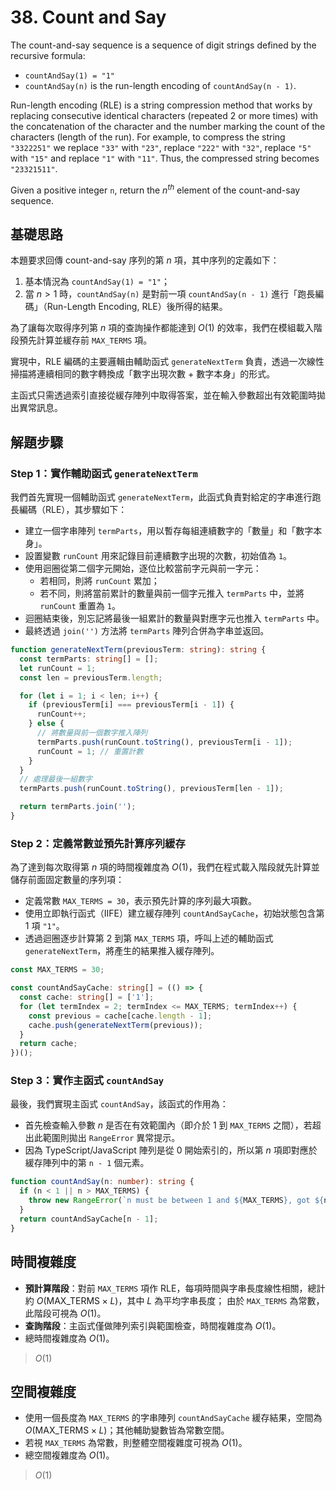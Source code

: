 # 38. Count and Say

The count-and-say sequence is a sequence of digit strings defined by the recursive formula:

- `countAndSay(1) = "1"`
- `countAndSay(n)` is the run-length encoding of `countAndSay(n - 1)`.

Run-length encoding (RLE) is a string compression method that works 
by replacing consecutive identical characters (repeated 2 or more times) 
with the concatenation of the character and 
the number marking the count of the characters (length of the run). 
For example, to compress the string `"3322251"` we replace `"33"` with `"23"`, 
replace `"222"` with `"32"`, replace `"5"` with `"15"` and replace `"1"` with `"11"`. 
Thus, the compressed string becomes `"23321511"`.

Given a positive integer `n`, return the $n^{th}$ element of the count-and-say sequence.

## 基礎思路

本題要求回傳 count-and-say 序列的第 $n$ 項，其中序列的定義如下：

1. 基本情況為 `countAndSay(1) = "1"`；
2. 當 $n > 1$ 時，`countAndSay(n)` 是對前一項 `countAndSay(n - 1)` 進行「跑長編碼」（Run-Length Encoding, RLE）後所得的結果。

為了讓每次取得序列第 $n$ 項的查詢操作都能達到 $O(1)$ 的效率，我們在模組載入階段預先計算並緩存前 `MAX_TERMS` 項。

實現中，RLE 編碼的主要邏輯由輔助函式 `generateNextTerm` 負責，透過一次線性掃描將連續相同的數字轉換成「數字出現次數 + 數字本身」的形式。

主函式只需透過索引直接從緩存陣列中取得答案，並在輸入參數超出有效範圍時拋出異常訊息。

## 解題步驟

### Step 1：實作輔助函式 `generateNextTerm`

我們首先實現一個輔助函式 `generateNextTerm`，此函式負責對給定的字串進行跑長編碼（RLE），其步驟如下：

- 建立一個字串陣列 `termParts`，用以暫存每組連續數字的「數量」和「數字本身」。
- 設置變數 `runCount` 用來記錄目前連續數字出現的次數，初始值為 `1`。
- 使用迴圈從第二個字元開始，逐位比較當前字元與前一字元：
    - 若相同，則將 `runCount` 累加；
    - 若不同，則將當前累計的數量與前一個字元推入 `termParts` 中，並將 `runCount` 重置為 `1`。
- 迴圈結束後，別忘記將最後一組累計的數量與對應字元也推入 `termParts` 中。
- 最終透過 `join('')` 方法將 `termParts` 陣列合併為字串並返回。

```typescript
function generateNextTerm(previousTerm: string): string {
  const termParts: string[] = [];
  let runCount = 1;
  const len = previousTerm.length;

  for (let i = 1; i < len; i++) {
    if (previousTerm[i] === previousTerm[i - 1]) {
      runCount++;
    } else {
      // 將數量與前一個數字推入陣列
      termParts.push(runCount.toString(), previousTerm[i - 1]);
      runCount = 1; // 重置計數
    }
  }
  // 處理最後一組數字
  termParts.push(runCount.toString(), previousTerm[len - 1]);

  return termParts.join('');
}
```

### Step 2：定義常數並預先計算序列緩存

為了達到每次取得第 $n$ 項的時間複雜度為 $O(1)$，我們在程式載入階段就先計算並儲存前面固定數量的序列項：

- 定義常數 `MAX_TERMS = 30`，表示預先計算的序列最大項數。
- 使用立即執行函式（IIFE）建立緩存陣列 `countAndSayCache`，初始狀態包含第 1 項 `"1"`。
- 透過迴圈逐步計算第 2 到第 `MAX_TERMS` 項，呼叫上述的輔助函式 `generateNextTerm`，將產生的結果推入緩存陣列。

```typescript
const MAX_TERMS = 30;

const countAndSayCache: string[] = (() => {
  const cache: string[] = ['1'];
  for (let termIndex = 2; termIndex <= MAX_TERMS; termIndex++) {
    const previous = cache[cache.length - 1];
    cache.push(generateNextTerm(previous));
  }
  return cache;
})();
```

### Step 3：實作主函式 `countAndSay`

最後，我們實現主函式 `countAndSay`，該函式的作用為：

- 首先檢查輸入參數 $n$ 是否在有效範圍內（即介於 1 到 `MAX_TERMS` 之間），若超出此範圍則拋出 `RangeError` 異常提示。
- 因為 TypeScript/JavaScript 陣列是從 0 開始索引的，所以第 $n$ 項即對應於緩存陣列中的第 `n - 1` 個元素。

```typescript
function countAndSay(n: number): string {
  if (n < 1 || n > MAX_TERMS) {
    throw new RangeError(`n must be between 1 and ${MAX_TERMS}, got ${n}`);
  }
  return countAndSayCache[n - 1];
}
```

## 時間複雜度

- **預計算階段**：對前 `MAX_TERMS` 項作 RLE，每項時間與字串長度線性相關，總計約 $O(\text{MAX_TERMS} \times L)$，其中 $L$ 為平均字串長度；
由於 `MAX_TERMS` 為常數，此階段可視為 $O(1)$。
- **查詢階段**：主函式僅做陣列索引與範圍檢查，時間複雜度為 $O(1)$。
- 總時間複雜度為 $O(1)$。

> $O(1)$

## 空間複雜度

- 使用一個長度為 `MAX_TERMS` 的字串陣列 `countAndSayCache` 緩存結果，空間為 $O(\text{MAX_TERMS} \times L)$；其他輔助變數皆為常數空間。
- 若視 `MAX_TERMS` 為常數，則整體空間複雜度可視為 $O(1)$。
- 總空間複雜度為 $O(1)$。

> $O(1)$
